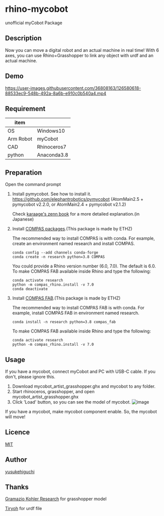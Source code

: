 # rhino-mycobot
unofficial myCobot Package

## Description
Now you can move a digital robot and an actual machine in real time! With 6 axes, you can use Rhino+Grasshopper to link any object with urdf and an actual machine.
## Demo


https://user-images.githubusercontent.com/36808163/126580618-88533ec9-548b-492a-8a6b-e910c0b540a4.mp4


## Requirement
| item |  |
| --- | --- |
| OS | Windows10 |
| Arm Robot | myCobot |
| CAD | Rhinoceros7 |
| python | Anaconda3.8 |
## Preparation
Open the command prompt

1. Install pymycobot. See how to install it. https://github.com/elephantrobotics/pymycobot (AtomMain2.5 + pymycobot v2.2.0, or AtomMain2.4 + pymycobot v2.1.2)
  
    Check [karaage's zenn book](https://zenn.dev/karaage0703/books/3be6bad93b0c8e) for a more detailed explanation.(in Japanese)
1. Install [COMPAS packages](https://compas.dev/compas/latest/installation.html).(This package is made by ETHZ)
  
    The recommended way to install COMPAS is with conda. For example, create an environment named research and install COMPAS.
    ```
    conda config --add channels conda-forge
    conda create -n research python=3.8 COMPAS
    ```
    You could provide a Rhino version number (6.0, 7.0). The default is 6.0.
    To make COMPAS FAB available inside Rhino and type the following:
    ```
    conda activate research
    python -m compas_rhino.install -v 7.0
    conda deactivate
    ```
 
1. Install [COMPAS FAB](https://gramaziokohler.github.io/compas_fab/latest/getting_started.html).(This package is made by ETHZ)

    The recommended way to install COMPAS FAB is with conda. For example, install COMPAS FAB in environment named research.
    ```
    conda install -n research python=3.8 compas_fab
    ```
    To make COMPAS FAB available inside Rhino and type the following:
    ```
    conda activate research
    python -m compas_rhino.install -v 7.0
    ```
## Usage
If you have a mycobot, connect myCobot and PC with USB-C cable. If you don't, please ignore this.

1. Download mycobot_artist_grasshopper.ghx and mycobot to any folder.
2. Start rhinoceros, grasshopper, and open mycobot_artist_grasshopper.ghx
3. Click 'Load' button, so you can see the model of mycobot.
![image](https://user-images.githubusercontent.com/36808163/126385545-cae1eed2-320d-4ccf-b818-9d5a90a877e0.png)

If you have a mycobot, make mycobot component enable. So, the mycobot will move!
## Licence

[MIT](https://github.com/tcnksm/tool/blob/master/LICENCE)
## Author

[yusukehiguchi](https://github.com/YUSUKE-HIGUCHI)
## Thanks

[Gramazio Kohler Research](https://github.com/gramaziokohler/workshop_tokyo_2020) for grasshopper model

[Tiryoh](https://github.com/Tiryoh/mycobot_ros) for urdf file
